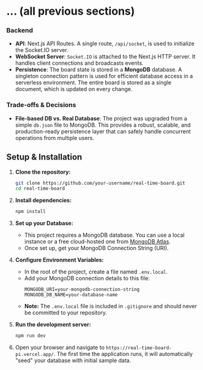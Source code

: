 # ... (all previous sections)

### Backend

*   **API**: Next.js API Routes. A single route, `/api/socket`, is used to initialize the Socket.IO server.
*   **WebSocket Server**: `Socket.IO` is attached to the Next.js HTTP server. It handles client connections and broadcasts events.
*   **Persistence**: The board state is stored in a **MongoDB** database. A singleton connection pattern is used for efficient database access in a serverless environment. The entire board is stored as a single document, which is updated on every change.

### Trade-offs & Decisions

*   **File-based DB vs. Real Database**: The project was upgraded from a simple `db.json` file to MongoDB. This provides a robust, scalable, and production-ready persistence layer that can safely handle concurrent operations from multiple users.

## Setup & Installation

1.  **Clone the repository:**
    ```bash
    git clone https://github.com/your-username/real-time-board.git
    cd real-time-board
    ```

2.  **Install dependencies:**
    ```bash
    npm install
    ```

3.  **Set up your Database:**
    *   This project requires a MongoDB database. You can use a local instance or a free cloud-hosted one from [MongoDB Atlas](https://www.mongodb.com/cloud/atlas/register).
    *   Once set up, get your MongoDB Connection String (URI).

4.  **Configure Environment Variables:**
    *   In the root of the project, create a file named `.env.local`.
    *   Add your MongoDB connection details to this file:
        ```
        MONGODB_URI=your-mongodb-connection-string
        MONGODB_DB_NAME=your-database-name
        ```
    *   **Note:** The `.env.local` file is included in `.gitignore` and should never be committed to your repository.

5.  **Run the development server:**
    ```bash
    npm run dev
    ```

6.  Open your browser and navigate to `https://real-time-board-pi.vercel.app/`. The first time the application runs, it will automatically "seed" your database with initial sample data.

